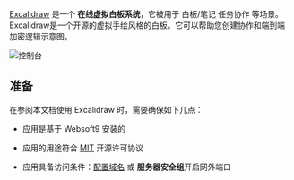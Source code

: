 [Excalidraw](https://github.com/excalidraw/excalidraw) 是一个 **在线虚拟白板系统**，它被用于 白板/笔记 任务协作  等场景。Excalidraw是一个开源的虚拟手绘风格的白板。它可以帮助您创建协作和端到端加密逻辑示意图。


![控制台](https://libs.websoft9.com/Websoft9/DocsPicture/zh/excalidraw/excalidraw-gui-websoft9.png)


## 准备

在参阅本文档使用 Excalidraw 时，需要确保如下几点：

- 应用是基于 Websoft9 安装的

- 应用的用途符合 [MIT](https://opensource.org/licenses/MIT) 开源许可协议

- 应用具备访问条件：[配置域名](./domain-set) 或 **服务器安全组**开启网外端口